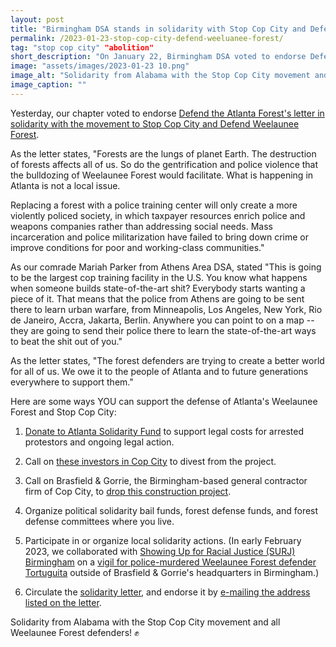 ```yaml
---
layout: post
title: "Birmingham DSA stands in solidarity with Stop Cop City and Defend Weelaunee Forest"
permalink: /2023-01-23-stop-cop-city-defend-weeluanee-forest/
tag: "stop cop city" "abolition"
short_description: "On January 22, Birmingham DSA voted to endorse Defend the Atlanta Forest's letter in solidarity with the movement to Stop Cop City and Defend Weelaunee Forest."
image: "assets/images/2023-01-23 10.png"
image_alt: "Solidarity from Alabama with the Stop Cop City movement and all Weelaunee Forest defenders!"
image_caption: ""
---
```


Yesterday, our chapter voted to endorse [Defend the Atlanta Forest's letter in solidarity with the movement to Stop Cop City and Defend Weelaunee Forest](https://defendtheatlantaforest.org/2023/01/19/solidarity/).

As the letter states, "Forests are the lungs of planet Earth. The destruction of forests affects all of us. So do the gentrification and police violence that the bulldozing of Weelaunee Forest would facilitate. What is happening in Atlanta is not a local issue.

Replacing a forest with a police training center will only create a more violently policed society, in which taxpayer resources enrich police and weapons companies rather than addressing social needs. Mass incarceration and police militarization have failed to bring down crime or improve conditions for poor and working-class communities."

As our comrade Mariah Parker from Athens Area DSA, stated "This is going to be the largest cop training facility in the U.S. You know what happens when someone builds state-of-the-art shit? Everybody starts wanting a piece of it. That means that the police from Athens are going to be sent there to learn urban warfare, from Minneapolis, Los Angeles, New York, Rio de Janeiro, Accra, Jakarta, Berlin. Anywhere you can point to on a map -- they are going to send their police there to learn the state-of-the-art ways to beat the shit out of you."

As the letter states, "The forest defenders are trying to create a better world for all of us. We owe it to the people of Atlanta and to future generations everywhere to support them."

Here are some ways YOU can support the defense of Atlanta's Weelaunee Forest and Stop Cop City:

1) [Donate to Atlanta Solidarity Fund](https://atlsolidarity.org/) to support legal costs for arrested protestors and ongoing legal action.

2) Call on [these investors in Cop City](https://littlesis.org/org/173655-Atlanta_Police_Foundation) to divest from the project.

3) Call on Brasfield & Gorrie, the Birmingham-based general contractor firm of Cop City, to [drop this construction project](stopreevesyoung.com).

4) Organize political solidarity bail funds, forest defense funds, and forest defense committees where you live.

5) Participate in or organize local solidarity actions. (In early February 2023, we collaborated with [Showing Up for Racial Justice (SURJ) Birmingham](https://surj.org/chapter/birmingham-surj/) on a [vigil for police-murdered Weelaunee Forest defender Tortuguita](https://www.al.com/news/2023/02/vigil-held-at-birmingham-brasfield-gorrie-office-for-cop-city-protester-killed-in-georgia.html) outside of Brasfield & Gorrie's headquarters in Birmingham.)

6) Circulate the [solidarity letter](https://defendtheatlantaforest.org/2023/01/19/solidarity/), and endorse it by [e-mailing the address listed on the letter](mailto:defendweelaunee@riseup.net).

Solidarity from Alabama with the Stop Cop City movement and all Weelaunee Forest defenders! ✊
